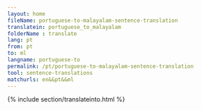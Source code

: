 ```yaml
---
layout: home
fileName: portuguese-to-malayalam-sentence-translation
translatein: portuguese_to_malayalam
folderName : translate
lang: pt
from: pt
to: ml
langname: portuguese-to
permalink: /pt/portuguese-to-malayalam-sentence-translation
tool: sentence-translations
matchurls: en&&pt&&ml
---
```

{% include section/translateinto.html %}
